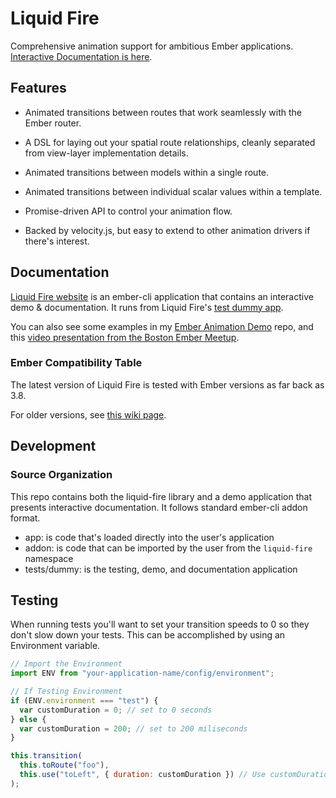 # Liquid Fire

Comprehensive animation support for ambitious Ember applications. [Interactive Documentation is here](http://ember-animation.github.io/liquid-fire/).

## Features

- Animated transitions between routes that work seamlessly with the
  Ember router.

- A DSL for laying out your spatial route relationships, cleanly
  separated from view-layer implementation details.

- Animated transitions between models within a single route.

- Animated transitions between individual scalar values within a
  template.

- Promise-driven API to control your animation flow.

- Backed by velocity.js, but easy to extend to other animation drivers
  if there's interest.

## Documentation

[Liquid Fire website](http://ember-animation.github.io/liquid-fire) is an ember-cli application that contains an
interactive demo & documentation. It runs from Liquid Fire's [test dummy app](https://github.com/ember-animation/liquid-fire/tree/master/tests/dummy/app).

You can also see some examples in my [Ember Animation Demo](http://github.com/ef4/ember-animation-demo) repo, and this [video presentation from the Boston Ember Meetup](https://www.youtube.com/watch?v=S4M78SO3gAc).

### Ember Compatibility Table

The latest version of Liquid Fire is tested with Ember versions as far back as 3.8.

For older versions, see [this wiki page](https://github.com/ember-animation/liquid-fire/wiki/Compatibility-Table,-Old-Versions).

## Development

### Source Organization

This repo contains both the liquid-fire library and a demo application
that presents interactive documentation. It follows standard ember-cli
addon format.

- app: is code that's loaded directly into the user's application
- addon: is code that can be imported by the user from the `liquid-fire` namespace
- tests/dummy: is the testing, demo, and documentation application

## Testing

When running tests you'll want to set your transition speeds to 0 so they don't slow down your tests. This can be accomplished by using an Environment variable.

```javascript
// Import the Environment
import ENV from "your-application-name/config/environment";

// If Testing Environment
if (ENV.environment === "test") {
  var customDuration = 0; // set to 0 seconds
} else {
  var customDuration = 200; // set to 200 miliseconds
}

this.transition(
  this.toRoute("foo"),
  this.use("toLeft", { duration: customDuration }) // Use customDuration
);
```
